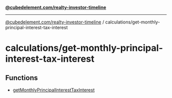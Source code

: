 [**@cubedelement.com/realty-investor-timeline**](../../index.md)

---

[@cubedelement.com/realty-investor-timeline](../../modules.md) / calculations/get-monthly-principal-interest-tax-interest

# calculations/get-monthly-principal-interest-tax-interest

## Functions

- [getMonthlyPrincipalInterestTaxInterest](functions/getMonthlyPrincipalInterestTaxInterest.md)
